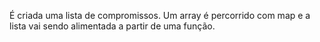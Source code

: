 É criada uma lista de compromissos. 
Um array é percorrido com map e a lista vai sendo alimentada a partir de uma função.